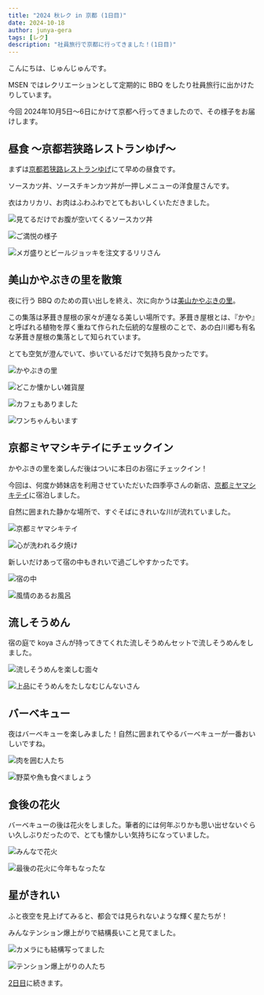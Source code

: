 ```yaml
---
title: "2024 秋レク in 京都 (1日目)"
date: 2024-10-18
author: junya-gera
tags: [レク]
description: "社員旅行で京都に行ってきました！(1日目)"
---
```


こんにちは、じゅんじゅんです。

MSEN ではレクリエーションとして定期的に BBQ をしたり社員旅行に出かけたりしています。

今回 2024年10月5日～6日にかけて京都へ行ってきましたので、その様子をお届けします。

## 昼食 ～京都若狭路レストランゆげ～

まずは[京都若狭路レストランゆげ](https://tabelog.com/kyoto/A2601/A260504/26014792/)にて早めの昼食です。

ソースカツ丼、ソースチキンカツ丼が一押しメニューの洋食屋さんです。

衣はカリカリ、お肉はふわふわでとてもおいしくいただきました。

![](images/1.jpg "見てるだけでお腹が空いてくるソースカツ丼")

![](images/2.jpg "ご満悦の様子")

![](images/3.jpg "メガ盛りとビールジョッキを注文するリリさん")

## 美山かやぶきの里を散策

夜に行う BBQ のための買い出しを終え、次に向かうは[美山かやぶきの里](https://kayabukinosato.jp/)。

この集落は茅葺き屋根の家々が連なる美しい場所です。茅葺き屋根とは、『かや』と呼ばれる植物を厚く重ねて作られた伝統的な屋根のことで、あの白川郷も有名な茅葺き屋根の集落として知られています。

とても空気が澄んでいて、歩いているだけで気持ち良かったです。

![](images/4.jpg "かやぶきの里")

![](images/6.jpg "どこか懐かしい雑貨屋")

![](images/5.jpg "カフェもありました")

![](images/11.jpg "ワンちゃんもいます")

## 京都ミヤマシキテイにチェックイン

かやぶきの里を楽しんだ後はついに本日のお宿にチェックイン！

今回は、何度か姉妹店を利用させていただいた四季亭さんの新店、[京都ミヤマシキテイ](https://miyama.shikitei.info/)に宿泊しました。

自然に囲まれた静かな場所で、すぐそばにきれいな川が流れていました。

![](images/7.jpg "京都ミヤマシキテイ")

![](images/8.jpg "心が洗われる夕焼け")

新しいだけあって宿の中もきれいで過ごしやすかったです。

![](images/9.jpg "宿の中")

![](images/10.jpg "風情のあるお風呂")

## 流しそうめん

宿の庭で koya さんが持ってきてくれた流しそうめんセットで流しそうめんをしました。

![](images/12.jpg "流しそうめんを楽しむ面々")

![](images/13.jpg "上品にそうめんをたしなむじんないさん")

## バーベキュー

夜はバーベキューを楽しみました！自然に囲まれてやるバーベキューが一番おいしいですね。

![](images/14.jpg "肉を囲む人たち")

![](images/15.jpg "野菜や魚も食べましょう")

## 食後の花火

バーベキューの後は花火をしました。筆者的には何年ぶりかも思い出せないぐらい久しぶりだったので、とても懐かしい気持ちになっていました。

![](images/16.jpg "みんなで花火")

![](images/17.jpg "最後の花火に今年もなったな")

## 星がきれい

ふと夜空を見上げてみると、都会では見られないような輝く星たちが！

みんなテンション爆上がりで結構長いこと見てました。

![](images/18.jpg "カメラにも結構写ってました")

![](images/19.jpg "テンション爆上がりの人たち")

[2日目](https://mseeeen.msen.jp/2024-recreation-in-kyoto-day2/)に続きます。
